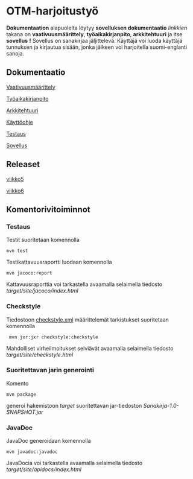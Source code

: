# OTM-harjoitustyö


__Dokumentaation__ alapuolelta löytyy __sovelluksen dokumentaatio__ _linkkien_ takana on __vaativuusmäärittely__, __työaikakirjanpito__, __arkkitehtuuri__ ja itse __sovellus__ **!** Sovellus on sanakirjaa jäljittelevä. Käyttäjä voi luoda käyttäjä tunnuksen ja kirjautua sisään, jonka jälkeen voi harjoitella suomi-englanti sanoja.


## Dokumentaatio

[Vaativuusmäärittely](https://github.com/SIholin/otm-harjoitustyo/blob/master/dokumentaatio/vaatimuusmaarittely.md)

[Työaikakirjanpito](https://github.com/SIholin/otm-harjoitustyo/blob/master/dokumentaatio/tuntikirjanpito.md)

[Arkkitehtuuri](https://github.com/SIholin/otm-harjoitustyo/blob/master/dokumentaatio/arkkitehtuuri.md)

[Käyttöohje](https://github.com/SIholin/otm-harjoitustyo/blob/master/dokumentaatio/k%C3%A4ytt%C3%B6ohje.md)

[Testaus](https://github.com/SIholin/otm-harjoitustyo/blob/master/dokumentaatio/testaus.md)

[Sovellus](https://github.com/SIholin/otm-harjoitustyo/tree/master/Sanakirjatietokanta)

## Releaset

[viikko5](https://github.com/SIholin/otm-harjoitustyo/releases/tag/viikko5)

[viikko6](https://github.com/SIholin/otm-harjoitustyo/releases/tag/vko6)

## Komentorivitoiminnot

### Testaus

Testit suoritetaan komennolla

```
mvn test
```

Testikattavuusraportti luodaan komennolla

```
mvn jacoco:report
```

Kattavuusraporttia voi tarkastella avaamalla selaimella tiedosto _target/site/jacoco/index.html_


### Checkstyle

Tiedostoon [checkstyle.xml](https://github.com/SIholin/otm-harjoitustyo/blob/master/Sanakirjatietokanta/checkstyle.xml) määrittelemät tarkistukset suoritetaan komennolla

```
 mvn jxr:jxr checkstyle:checkstyle
```

Mahdolliset virheilmoitukset selviävät avaamalla selaimella tiedosto _target/site/checkstyle.html_

### Suoritettavan jarin generointi

Komento

```
mvn package
```

generoi hakemistoon _target_ suoritettavan jar-tiedoston _Sanakirja-1.0-SNAPSHOT.jar_

### JavaDoc

JavaDoc generoidaan komennolla

```
mvn javadoc:javadoc
```

JavaDocia voi tarkastella avaamalla selaimella tiedosto _target/site/apidocs/index.html_


